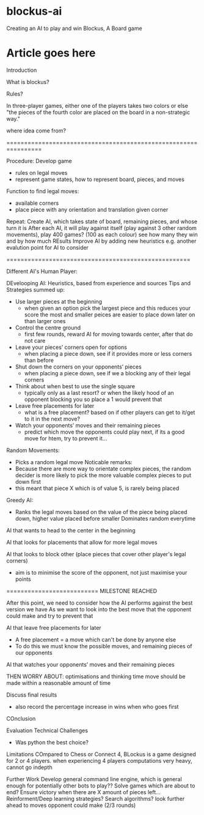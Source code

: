 # blockus-ai
Creating an AI to play and win Blockus, A Board game

Article goes here
==============
Introduction

What is blockus?

Rules?

In three-player games, either one of the players takes two colors or else "the pieces of the fourth color are placed on the board in a non-strategic way."

where idea come from?

================================================================

Procedure:
Develop game
- rules on legal moves
- represent game states, how to represent board, pieces, and moves

Function to find legal moves:
- available corners
- place piece with any orientation and translation given corner 

Repeat:
Create AI, which takes state of board, remaining pieces, and whose turn it is
After each AI, it will play against itself (play against 3 other random movements), play 400 games? (100 as each colour) see how many they win and by how much
REsults
Improve AI by adding new heuristics e.g. another evalution point for AI to consider

====================================================

Different AI's
Human Player:

DEvelooping AI:
Heuristics, based from experience and sources
Tips and Strategies summed up:
- Use larger pieces at the beginning
    - when given an option pick the largest piece and this reduces your score the most and smaller peices are easier to place down later on than larger ones
- Control the centre ground
    - first few rounds, reward AI for moving towards center, after that do not care
- Leave your pieces’ corners open for options
    - when placing a piece down, see if it provides more or less corners than before
- Shut down the corners on your opponents’ pieces
    - when placing a piece down, see if we a blocking any of their legal corners
- Think about when best to use the single square
    - typically only as a last resort? or when the likely hood of an opponent blocking you so place a 1 would prevent that
- Leave free placements for later
    - what is a free placement? based on if other players can get to it/get to it in the next move?
- Watch your opponents’ moves and their remaining pieces
    - predict which move the opponents could play next, if its a good move for htem, try to prevent it...


Random Movements:
- Picks a random legal move
Noticable remarks:
- Because there are more way to orientate complex pieces, the random decider is more likely to pick the more valuable complex pieces to put down first
- this meant that piece X which is of value 5, is rarely being placed 

Greedy AI:
- Ranks the legal moves based on the value of the piece being placed down, higher value placed before smaller
Dominates random everytime

AI that wants to head to the center in the beginning


AI that looks for placements that allow for more legal moves


AI that looks to block other (place pieces that cover other player's legal corners)
- aim is to minimise the score of the opponent, not just maximise your points

==========================
MILESTONE REACHED

After this point, we need to consider how the AI performs against the best version we have
As we want to look into the best move that the opponent could make and try to prevent that 

AI that leave free placements for later
- A free placement = a move which can't be done by anyone else
- To do this we must know the possible moves, and remaining pieces of our opponents

AI that watches your opponents’ moves and their remaining pieces

THEN WORRY ABOUT: optimisations and thinking time
move should be made within a reasonable amount of time

Discuss final results
- also record the percentage increase in wins when who goes first

COnclusion

Evaluation
Technical Challenges
- Was python the best choice?

Limitations
COmpared to Chess or Connect 4, 
BLockus is a game designed for 2 or 4 players. 
when experiencing 4 players computations very heavy, cannot go indepth

Further Work
Develop general command line engine, which is general enough for potentially other bots to play??
Solve games which are about to end? Ensure victory when there are X amount of pieces left...
Reinforment/Deep learning strategies?
Search algorithms? look further ahead to moves opponent could make (2/3 rounds)
